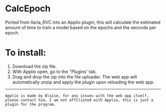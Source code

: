 # CalcEpoch

Ported from Ilaria_RVC into an Applio plugin, this will calculate the estimated amount of time to train a model based on the epochs and the seconds per epoch.

# To install:
1. Download the zip file.
2. With Applio open, go to the "Plugins' tab.
3. Drag and drop the zip into the file uploader. The web app will automatically unzip and apply the plugin upon reloading the web app.
---

`Applio is made by Blaise, for any issues with the web app itself, please contact him, I am not affiliated with Applio, this is just a plugin for the program.`
